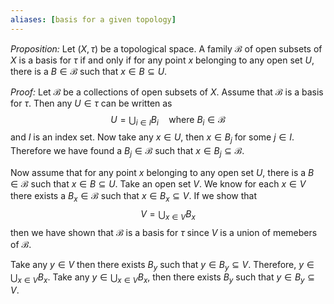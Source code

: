 ```yaml
---
aliases: [basis for a given topology]
---
```


*Proposition:* Let $(X,\tau)$ be a topological space. A family $\mathcal{B}$ of open subsets of $X$ is a basis for $\tau$ if and only if for any point $x$ belonging to any open set $U$, there is a $B\in\mathcal{B}$ such that $x\in B\subseteq U$.

*Proof:* Let $\mathcal{B}$ be a collections of open subsets of $X$. Assume that $\mathcal{B}$ is a basis for $\tau$. Then any $U\in \tau$ can be written as 
$$
U = \bigcup_{i\in I}B_i\quad\text{where }B_i\in\mathcal{B}
$$
and $I$ is an index set. Now take any $x\in U$, then $x\in B_j$ for some $j\in I$.  Therefore we have found a $B_j\in\mathcal{B}$ such that $x\in B_j\subseteq \mathcal{B}$.

Now assume that for any point $x$ belonging to any open set $U$, there is a $B\in\mathcal{B}$ such that $x\in B\subseteq U$. Take an open set $V$. We know for each $x\in V$ there exists a $B_x\in\mathcal{B}$ such that $x\in B_x\subseteq V$. If we show that 
$$
V = \bigcup_{x\in V}B_x
$$
then we have shown that $\mathcal{B}$ is a basis for $\tau$ since $V$ is a union of memebers of $\mathcal{B}$.  

Take any $y\in V$ then there exists $B_y$ such that $y\in B_y\subseteq V$. Therefore, $y\in\bigcup_{x\in V}B_x$. 
Take any $y\in\bigcup_{x\in V}B_x$, then there exists $B_y$ such that $y\in B_y\subseteq V$. 

